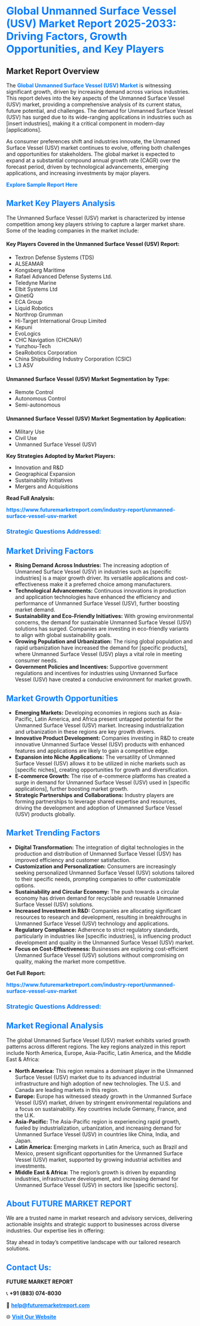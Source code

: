 <h1 style="color: #007BFF;">Global Unmanned Surface Vessel (USV) Market Report 2025-2033: Driving Factors, Growth Opportunities, and Key Players</h1>

<section id="overview">
<h2>Market Report Overview</h2>
<p>The <a href="https://www.futuremarketreport.com/industry-report/unmanned-surface-vessel-usv-market" style="color: #007BFF; text-decoration: none;"><strong>Global Unmanned Surface Vessel (USV) Market</strong></a> is witnessing significant growth, driven by increasing demand across various industries. This report delves into the key aspects of the Unmanned Surface Vessel (USV) market, providing a comprehensive analysis of its current status, future potential, and challenges. The demand for Unmanned Surface Vessel (USV) has surged due to its wide-ranging applications in industries such as [insert industries], making it a critical component in modern-day [applications].</p>
<p>As consumer preferences shift and industries innovate, the Unmanned Surface Vessel (USV) market continues to evolve, offering both challenges and opportunities for stakeholders. The global market is expected to expand at a substantial compound annual growth rate (CAGR) over the forecast period, driven by technological advancements, emerging applications, and increasing investments by major players.</p>
</section>

<section id="overview">
<p><a href="https://www.futuremarketreport.com/request-sample/reportId=126608" style="color: #007BFF; text-decoration: none;"><strong>Explore Sample Report Here</strong></a></p>
</section>

<section id="key-players">
<h2 style="color: #007BFF;">Market Key Players Analysis</h2>
<p>The Unmanned Surface Vessel (USV) market is characterized by intense competition among key players striving to capture a larger market share. Some of the leading companies in the market include:</p>
<h4>Key Players Covered in the Unmanned Surface Vessel (USV) Report:</h4>
<ul><li>Textron Defense Systems (TDS)</li><li>ALSEAMAR</li><li>Kongsberg Maritime</li><li>Rafael Advanced Defense Systems Ltd.</li><li>Teledyne Marine</li><li>Elbit Systems Ltd</li><li>QinetiQ</li><li>ECA Group</li><li>Liquid Robotics</li><li>Northrop Grumman</li><li>Hi-Target International Group Limited</li><li>Kepuni</li><li>EvoLogics</li><li>CHC Navigation (CHCNAV)</li><li>Yunzhou-Tech</li><li>SeaRobotics Corporation</li><li>China Shipbuilding Industry Corporation (CSIC)</li><li>L3 ASV</li></ul>
<h4>Unmanned Surface Vessel (USV) Market Segmentation by Type:</h4>
<ul><li>Remote Control</li><li>Autonomous Control</li><li>Semi-autonomous</li></ul>

<h4>Unmanned Surface Vessel (USV) Market Segmentation by Application:</h4>
<ul><li>Military Use</li><li>Civil Use</li><li>Unmanned Surface Vessel (USV)</li></ul>
<p><strong>Key Strategies Adopted by Market Players:</strong></p>
<ul>
<li>Innovation and R&D</li>
<li>Geographical Expansion</li>
<li>Sustainability Initiatives</li>
<li>Mergers and Acquisitions</li>
</ul>
</section>

<section>
<p><strong>Read Full Analysis: </strong></p><a href="https://www.futuremarketreport.com/industry-report/unmanned-surface-vessel-usv-market" style="color: #007BFF; text-decoration: none;"><strong>https://www.futuremarketreport.com/industry-report/unmanned-surface-vessel-usv-market</strong></a>
<h3 style="color: #007BFF;">Strategic Questions Addressed:</h3>
</section>

<section id="driving-factors">
<h2 style="color: #007BFF;">Market Driving Factors</h2>
<ul>
<li><strong>Rising Demand Across Industries:</strong> The increasing adoption of Unmanned Surface Vessel (USV) in industries such as [specific industries] is a major growth driver. Its versatile applications and cost-effectiveness make it a preferred choice among manufacturers.</li>
<li><strong>Technological Advancements:</strong> Continuous innovations in production and application technologies have enhanced the efficiency and performance of Unmanned Surface Vessel (USV), further boosting market demand.</li>
<li><strong>Sustainability and Eco-Friendly Initiatives:</strong> With growing environmental concerns, the demand for sustainable Unmanned Surface Vessel (USV) solutions has surged. Companies are investing in eco-friendly variants to align with global sustainability goals.</li>
<li><strong>Growing Population and Urbanization:</strong> The rising global population and rapid urbanization have increased the demand for [specific products], where Unmanned Surface Vessel (USV) plays a vital role in meeting consumer needs.</li>
<li><strong>Government Policies and Incentives:</strong> Supportive government regulations and incentives for industries using Unmanned Surface Vessel (USV) have created a conducive environment for market growth.</li>
</ul>
</section>

<section id="growth-opportunities">
<h2 style="color: #007BFF;">Market Growth Opportunities</h2>
<ul>
<li><strong>Emerging Markets:</strong> Developing economies in regions such as Asia-Pacific, Latin America, and Africa present untapped potential for the Unmanned Surface Vessel (USV) market. Increasing industrialization and urbanization in these regions are key growth drivers.</li>
<li><strong>Innovative Product Development:</strong> Companies investing in R&D to create innovative Unmanned Surface Vessel (USV) products with enhanced features and applications are likely to gain a competitive edge.</li>
<li><strong>Expansion into Niche Applications:</strong> The versatility of Unmanned Surface Vessel (USV) allows it to be utilized in niche markets such as [specific niches], creating opportunities for growth and diversification.</li>
<li><strong>E-commerce Growth:</strong> The rise of e-commerce platforms has created a surge in demand for Unmanned Surface Vessel (USV) used in [specific applications], further boosting market growth.</li>
<li><strong>Strategic Partnerships and Collaborations:</strong> Industry players are forming partnerships to leverage shared expertise and resources, driving the development and adoption of Unmanned Surface Vessel (USV) products globally.</li>
</ul>
</section>

<section id="trending-factors">
<h2 style="color: #007BFF;">Market Trending Factors</h2>
<ul>
<li><strong>Digital Transformation:</strong> The integration of digital technologies in the production and distribution of Unmanned Surface Vessel (USV) has improved efficiency and customer satisfaction.</li>
<li><strong>Customization and Personalization:</strong> Consumers are increasingly seeking personalized Unmanned Surface Vessel (USV) solutions tailored to their specific needs, prompting companies to offer customizable options.</li>
<li><strong>Sustainability and Circular Economy:</strong> The push towards a circular economy has driven demand for recyclable and reusable Unmanned Surface Vessel (USV) solutions.</li>
<li><strong>Increased Investment in R&D:</strong> Companies are allocating significant resources to research and development, resulting in breakthroughs in Unmanned Surface Vessel (USV) technology and applications.</li>
<li><strong>Regulatory Compliance:</strong> Adherence to strict regulatory standards, particularly in industries like [specific industries], is influencing product development and quality in the Unmanned Surface Vessel (USV) market.</li>
<li><strong>Focus on Cost-Effectiveness:</strong> Businesses are exploring cost-efficient Unmanned Surface Vessel (USV) solutions without compromising on quality, making the market more competitive.</li>
</ul>
</section>

<section>
<p><strong>Get Full Report: </strong></p><a href="https://www.futuremarketreport.com/industry-report/unmanned-surface-vessel-usv-market" style="color: #007BFF; text-decoration: none;"><strong>https://www.futuremarketreport.com/industry-report/unmanned-surface-vessel-usv-market</strong></a>
<h3 style="color: #007BFF;">Strategic Questions Addressed:</h3>
</section>


<section id="regional-analysis">
<h2 style="color: #007BFF;">Market Regional Analysis</h2>
<p>The global Unmanned Surface Vessel (USV) market exhibits varied growth patterns across different regions. The key regions analyzed in this report include North America, Europe, Asia-Pacific, Latin America, and the Middle East & Africa:</p>
<ul>
<li><strong>North America:</strong> This region remains a dominant player in the Unmanned Surface Vessel (USV) market due to its advanced industrial infrastructure and high adoption of new technologies. The U.S. and Canada are leading markets in this region.</li>
<li><strong>Europe:</strong> Europe has witnessed steady growth in the Unmanned Surface Vessel (USV) market, driven by stringent environmental regulations and a focus on sustainability. Key countries include Germany, France, and the U.K.</li>
<li><strong>Asia-Pacific:</strong> The Asia-Pacific region is experiencing rapid growth, fueled by industrialization, urbanization, and increasing demand for Unmanned Surface Vessel (USV) in countries like China, India, and Japan.</li>
<li><strong>Latin America:</strong> Emerging markets in Latin America, such as Brazil and Mexico, present significant opportunities for the Unmanned Surface Vessel (USV) market, supported by growing industrial activities and investments.</li>
<li><strong>Middle East & Africa:</strong> The region’s growth is driven by expanding industries, infrastructure development, and increasing demand for Unmanned Surface Vessel (USV) in sectors like [specific sectors].</li>
</ul>
</section>

<footer>
<h2 style="color: #007BFF;">About FUTURE MARKET REPORT</h2>
<p>We are a trusted name in market research and advisory services, delivering actionable insights and strategic support to businesses across diverse industries. Our expertise lies in offering:</p>

<p>Stay ahead in today’s competitive landscape with our tailored research solutions.</p>

<h2 style="color: #007BFF;">Contact Us:</h2>
<p><strong>FUTURE MARKET REPORT</strong></p>
<p>📞 <strong>+91 (883) 074-8030</strong></p>
<p>📧 <strong><a href="mailto:help@futuremarketreport.com" style="color: #007BFF;">help@futuremarketreport.com</a></strong></p>
<p>🌐 <strong><a href="https://www.futuremarketreport.com/" style="color: #007BFF;">Visit Our Website</a></strong></p>
</footer>